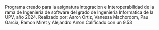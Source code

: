 Programa creado para la asignatura Integracion e Interoperabilidad de la rama de Ingenieria de software del grado de Ingenieria Informatica de la UPV, año 2024.
Realizado por: Aaron Ortiz, Vanessa Machordom, Pau Garcia, Ramon Miret y Alejandro Anton
Calificado con un 9.53
